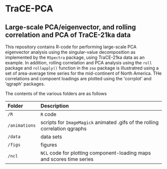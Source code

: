 # TraCE-PCA

## Large-scale PCA/eigenvector, and rolling correlation and PCA of TraCE-21ka data

This repository contains R-code for performing large-scale PCA eigenvector analysis using the singular-value decomposition as implemented by the `RSpectra` package, using TraCE-21ka data as an example.  In addition, rolling correlation and PCA analysis using the `roll` package and `rollapply()` function in the `zoo` package is illustratred using a set of area-average time series for the mid-continent of North America.  THe correlations and compoent loadings are plotted using the 'corrplot' and 'qgraph' packages.

The contents of the various folders are as follows

| Folder      | Description                                           |
|:----------- |:------------------------------------------------------|
|`/R`         | `R` code   | 
|`/animations`| scripts for `ImageMagick` animated .gifs of the rolling correlation qgraphs | 
|`/data`      | data sets | 
|`/figs`      | figures   | 
|`/ncl `      | `NCL` code for plotting component-loading maps and scores time series | 